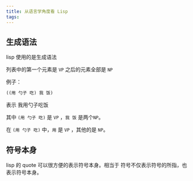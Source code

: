 ```yaml
---
title: 从语言学角度看 Lisp
tags:
---
```


## 生成语法

lisp 使用的是生成语法

列表中的第一个元素是 `VP` 之后的元素全部是 `NP`

例子：

```scheme
((用 勺子 吃) 我 饭)
```

表示 我用勺子吃饭

其中 `(用 勺子 吃)` 是 `VP` ，`我 饭` 是两个`NP`。

在 `(用 勺子 吃)` 中，`用` 是 `VP` ，其他的是 `NP`。

## 符号本身

lisp 的 quote 可以很方便的表示符号本身。相当于 符号不仅表示符号的所指，也表示符号本身。

